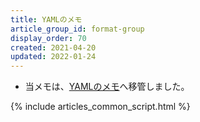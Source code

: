 ```yaml
---
title: YAMLのメモ
article_group_id: format-group
display_order: 70
created: 2021-04-20
updated: 2022-01-24
---
```

- 当メモは、[YAMLのメモ](https://thinktwice.tech/it/structured_text_data_format/yaml/)へ移管しました。

{% include articles_common_script.html %}
